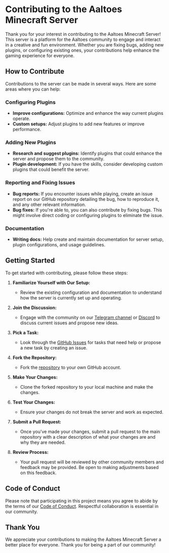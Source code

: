 # Contributing to the Aaltoes Minecraft Server

Thank you for your interest in contributing to the Aaltoes Minecraft Server! This server is a platform for the Aaltoes community to engage and interact in a creative and fun environment. Whether you are fixing bugs, adding new plugins, or configuring existing ones, your contributions help enhance the gaming experience for everyone.

## How to Contribute

Contributions to the server can be made in several ways. Here are some areas where you can help:

### Configuring Plugins

- **Improve configurations:** Optimize and enhance the way current plugins operate.
- **Custom setups:** Adjust plugins to add new features or improve performance.

### Adding New Plugins

- **Research and suggest plugins:** Identify plugins that could enhance the server and propose them to the community.
- **Plugin development:** If you have the skills, consider developing custom plugins that could benefit the server.

### Reporting and Fixing Issues

- **Bug reports:** If you encounter issues while playing, create an issue report on our GitHub repository detailing the bug, how to reproduce it, and any other relevant information.
- **Bug fixes:** If you're able to, you can also contribute by fixing bugs. This might involve direct coding or configuring plugins to eliminate the issue.

### Documentation

- **Writing docs:** Help create and maintain documentation for server setup, plugin configurations, and usage guidelines.

## Getting Started

To get started with contributing, please follow these steps:

1. **Familiarize Yourself with Our Setup:**
   - Review the existing configuration and documentation to understand how the server is currently set up and operating.

2. **Join the Discussion:**
   - Engage with the community on our [Telegram channel](https://t.me/aaltoes) or [Discord](#) to discuss current issues and propose new ideas.

3. **Pick a Task:**
   - Look through the [GitHub Issues](https://github.com/aaltoes-tech/minecraft-server/issues) for tasks that need help or propose a new task by creating an issue.

4. **Fork the Repository:**
   - Fork the [repository](https://github.com/aaltoes-tech/minecraft-server) to your own GitHub account.

5. **Make Your Changes:**
   - Clone the forked repository to your local machine and make the changes.

6. **Test Your Changes:**
   - Ensure your changes do not break the server and work as expected.

7. **Submit a Pull Request:**
   - Once you've made your changes, submit a pull request to the main repository with a clear description of what your changes are and why they are needed.

8. **Review Process:**
   - Your pull request will be reviewed by other community members and feedback may be provided. Be open to making adjustments based on this feedback.

## Code of Conduct

Please note that participating in this project means you agree to abide by the terms of our [Code of Conduct](https://www.aaltoes.com/code-of-conduct). Respectful collaboration is essential in our community.

## Thank You

We appreciate your contributions to making the Aaltoes Minecraft Server a better place for everyone. Thank you for being a part of our community!
